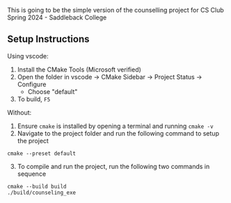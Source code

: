 This is going to be the simple version of the counselling project for CS Club 
Spring 2024 - Saddleback College

## Setup Instructions

Using vscode:

1) Install the CMake Tools (Microsoft verified)
2) Open the folder in vscode -> CMake Sidebar -> Project Status -> Configure
   - Choose "default"
3) To build, `F5`

Without:

1) Ensure `cmake` is installed by opening a terminal and running `cmake -v`
2) Navigate to the project folder and run the following command to setup the project

```console
cmake --preset default
```

3) To compile and run the project, run the following two commands in sequence

```console
cmake --build build
./build/counseling_exe
```